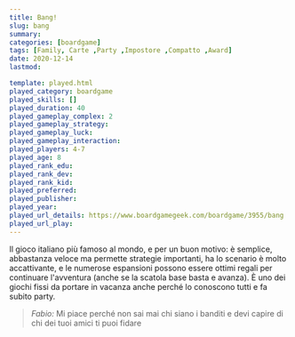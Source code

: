 ```yaml
---
title: Bang!
slug: bang
summary: 
categories: [boardgame]
tags: [Family, Carte ,Party ,Impostore ,Compatto ,Award]
date: 2020-12-14
lastmod: 

template: played.html
played_category: boardgame
played_skills: []
played_duration: 40
played_gameplay_complex: 2
played_gameplay_strategy: 
played_gameplay_luck: 
played_gameplay_interaction: 
played_players: 4-7
played_age: 8
played_rank_edu: 
played_rank_dev: 
played_rank_kid: 
played_preferred: 
played_publisher: 
played_year: 
played_url_details: https://www.boardgamegeek.com/boardgame/3955/bang
played_url_play: 
---
```


Il gioco italiano più famoso al mondo, e per un buon motivo: è semplice, abbastanza veloce ma permette strategie importanti, ha lo scenario è molto accattivante, e le numerose espansioni possono essere ottimi regali per continuare l'avventura (anche se la scatola base basta e avanza).
È uno dei giochi fissi da portare in vacanza anche perché lo conoscono tutti e fa subito party.

> *Fabio:*
> Mi piace perché non sai mai chi siano i banditi e devi capire di chi dei tuoi amici ti puoi fidare


